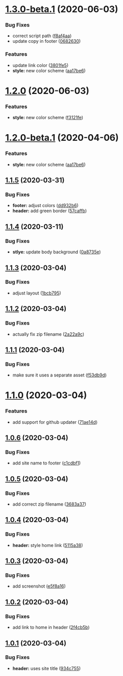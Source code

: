 # [1.3.0-beta.1](https://github.com/kurtrank/robot-rock/compare/v1.2.0...v1.3.0-beta.1) (2020-06-03)


### Bug Fixes

* correct script path ([f8af4aa](https://github.com/kurtrank/robot-rock/commit/f8af4aabed6565f04986a7950bdc78684cfa57b4))
* update copy in footer ([0682630](https://github.com/kurtrank/robot-rock/commit/068263037c3ca0d55754bc74566a51cb7eba2bed))


### Features

* update link color ([3801fe5](https://github.com/kurtrank/robot-rock/commit/3801fe5c44b1d027d7860a4355f93fd984435208))
* **style:** new color scheme ([aa17be6](https://github.com/kurtrank/robot-rock/commit/aa17be6c0a2e938f5417cd5d103ed74dea8347ee))

# [1.2.0](https://github.com/kurtrank/robot-rock/compare/v1.1.5...v1.2.0) (2020-06-03)


### Features

* **style:** new color scheme ([f3121fe](https://github.com/kurtrank/robot-rock/commit/f3121fe08ba0cc8495582010b3bc09c7dc9aeafe))

# [1.2.0-beta.1](https://github.com/kurtrank/robot-rock/compare/v1.1.5...v1.2.0-beta.1) (2020-04-06)


### Features

* **style:** new color scheme ([aa17be6](https://github.com/kurtrank/robot-rock/commit/aa17be6c0a2e938f5417cd5d103ed74dea8347ee))

## [1.1.5](https://github.com/kurtrank/robot-rock/compare/v1.1.4...v1.1.5) (2020-03-31)


### Bug Fixes

* **footer:** adjust colors ([dd932b6](https://github.com/kurtrank/robot-rock/commit/dd932b6898eb0b800f54be339d9a8b54331e5c06))
* **header:** add green border ([57caffb](https://github.com/kurtrank/robot-rock/commit/57caffb09ad4fd11fbd6a29c86322e572e91ad27))

## [1.1.4](https://github.com/kurtrank/robot-rock/compare/v1.1.3...v1.1.4) (2020-03-11)


### Bug Fixes

* **stlye:** update body background ([0a8735e](https://github.com/kurtrank/robot-rock/commit/0a8735e01077ae0f60a3df250f1b656cd22b6ff9))

## [1.1.3](https://github.com/kurtrank/robot-rock/compare/v1.1.2...v1.1.3) (2020-03-04)


### Bug Fixes

* adjust layout ([1bcb795](https://github.com/kurtrank/robot-rock/commit/1bcb79534838fef6d5dd4aec897539efb471e987))

## [1.1.2](https://github.com/kurtrank/robot-rock/compare/v1.1.1...v1.1.2) (2020-03-04)


### Bug Fixes

* actually fix zip filename ([2a22a9c](https://github.com/kurtrank/robot-rock/commit/2a22a9cdeda35e01fa8bdfc539596e6c4ea2275f))

## [1.1.1](https://github.com/kurtrank/robot-rock/compare/v1.1.0...v1.1.1) (2020-03-04)


### Bug Fixes

* make sure it uses a separate asset ([f53db9d](https://github.com/kurtrank/robot-rock/commit/f53db9d79a3e515218524d5403bf4a279da814ff))

# [1.1.0](https://github.com/kurtrank/robot-rock/compare/v1.0.6...v1.1.0) (2020-03-04)


### Features

* add support for github updater ([71ae14d](https://github.com/kurtrank/robot-rock/commit/71ae14d4c8c410786aadad113562dab9c74405b2))

## [1.0.6](https://github.com/kurtrank/robot-rock/compare/v1.0.5...v1.0.6) (2020-03-04)


### Bug Fixes

* add site name to footer ([c1cdbf1](https://github.com/kurtrank/robot-rock/commit/c1cdbf1c2abeee525799f77031bb10a3ea0e37f0))

## [1.0.5](https://github.com/kurtrank/robot-rock/compare/v1.0.4...v1.0.5) (2020-03-04)


### Bug Fixes

* add correct zip filename ([3683a37](https://github.com/kurtrank/robot-rock/commit/3683a37171ad4267e4655aa735442ede89f2e1d5))

## [1.0.4](https://github.com/kurtrank/robot-rock/compare/v1.0.3...v1.0.4) (2020-03-04)


### Bug Fixes

* **header:** style home link ([5115a38](https://github.com/kurtrank/robot-rock/commit/5115a38bdcd680e845d7d3ba5d236394135fee0e))

## [1.0.3](https://github.com/kurtrank/robot-rock/compare/v1.0.2...v1.0.3) (2020-03-04)


### Bug Fixes

* add screenshot ([e5f8a16](https://github.com/kurtrank/robot-rock/commit/e5f8a16e19a5706aeaba6d1548ce3d44d3a9ff61))

## [1.0.2](https://github.com/kurtrank/robot-rock/compare/v1.0.1...v1.0.2) (2020-03-04)


### Bug Fixes

* add link to home in header ([2f4cb5b](https://github.com/kurtrank/robot-rock/commit/2f4cb5b8dcd339c164619401c94d85a35d46bb59))

## [1.0.1](https://github.com/kurtrank/robot-rock/compare/v1.0.0...v1.0.1) (2020-03-04)


### Bug Fixes

* **header:** uses site title ([934c755](https://github.com/kurtrank/robot-rock/commit/934c755052d035740c5574cd4fdf4971fa22739e))
